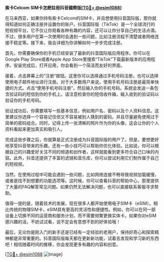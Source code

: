 **紫卡Celcom SIM卡怎麽註冊抖音國際版[[TG💪+ @esim1088](https://t.me/s/esim1088)]**

在马来西亚，如果你持有紫卡Celcom的SIM卡，并且想使用抖音国际版，那你就得知道如何正确注册并设置你的账户。抖音国际版（TikTok）是一个全球流行的短视频平台，它不仅让你观看各种有趣的内容，还可以让你分享自己的生活点滴。不过，很多用户在第一次使用时会遇到一些问题，比如注册流程不清楚或者网络连接不稳定等。接下来，我会详细为你讲解如何一步步完成注册。

首先，你需要确保你的手机已经安装了最新的抖音国际版应用程序。你可以在Google Play Store或者Apple App Store里搜索“TikTok”下载最新版本的应用程序。安装完成后，打开应用，你会看到一个简洁而友好的界面。

接着，点击屏幕上的“注册”按钮。这里你可以选择通过手机号码注册，也可以选择使用电子邮件地址进行注册。对于大多数用户来说，使用手机号码注册是最简单快捷的方式。点击“使用手机号码注册”，然后输入你的手机号码。系统会发送一条包含验证码的短信到你的手机上。请注意检查你的短信收件箱，输入收到的验证码以验证你的手机号码。

验证成功后，你需要填写一些基本信息，例如用户名、密码以及个人资料信息。这里建议你选择一个容易记住但又不容易被别人猜到的密码，并且尽量避免使用过于简单的密码组合。同时，记得上传一张清晰的照片作为你的头像，这会让你的个人资料看起来更加真实和吸引人。

完成这些步骤之后，你就算是正式注册成为抖音国际版的用户了。但是，要想更好地享受抖音带来的乐趣，还有一些小技巧可以帮助你优化体验。比如说，你可以根据自己的兴趣爱好关注不同的频道和创作者，这样就能看到更多符合自己口味的内容。此外，抖音还提供了丰富的滤镜和音乐库，你可以尝试利用它们制作属于自己的短视频。

当然，在使用过程中可能会遇到一些问题，比如网络连接不畅导致视频加载缓慢，或者是找不到想要的功能选项等。这时候，你可以查看抖音的帮助中心，那里提供了大量的FAQ解答常见问题。如果仍然无法解决问题，也可以直接联系客服寻求帮助。

值得一提的是，随着技术的发展，现在很多人都开始使用电子SIM卡（eSIM）。相比传统的物理SIM卡，eSIM具有更高的灵活性和便捷性。例如，你可以在同一部设备上切换不同的运营商和服务计划，而不需要频繁更换实体卡。如果你对eSIM感兴趣的话，不妨试试看，说不定会有意想不到的好体验哦！

最后，无论你是刚入门的新手还是已经有一定经验的老用户，保持好奇心和探索精神都是非常重要的。抖音国际版每天都在更新新功能，试着去发现和学习新的东西吧！相信随着时间的推移，你会发现更多有趣的内容和创意。

[[TG💪+ @esim1088](https://t.me/s/esim1088) ![Image](https://i.postimg.cc/4NQfJmqS/Snipaste-2025-05-13-00-14-12.png)]